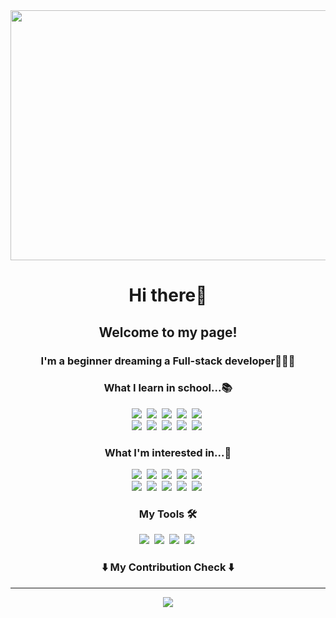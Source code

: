 <div align="center">
  <img src="https://github.com/user-attachments/assets/46d4a8ec-225f-42b1-b3c4-6f1e80abced9" width="1000px" height="400px">
</div>
<h1 align="center">Hi there👋</h2>
<h2 align="center">Welcome to my page!</h3>
<h3 align="center">I'm a beginner dreaming a Full-stack developer👩🏻‍💻</h3>



<h3 align="center">What I learn in school...📚</h3>
<p align="center">
  <img src="https://img.shields.io/badge/Python-3776AB?style=flat-square&logo=Python&logoColor=white"/></a>&nbsp
  <img src="https://img.shields.io/badge/HTML5-E34F26?style=flat-square&logo=HTML5&logoColor=white"/></a>&nbsp
  <img src="https://img.shields.io/badge/CSS3-1572B6?style=flat-square&logo=CSS3&logoColor=white"/></a>&nbsp
  <img src="https://img.shields.io/badge/JavaScript-F7DF1E?style=flat-square&logo=JavaScript&logoColor=white"/></a>&nbsp
  <img src="https://img.shields.io/badge/Node.js-5FA04E?style=flat-square&logo=Node.js&logoColor=white"/></a>&nbsp
  <br>
  <img src="https://img.shields.io/badge/Java-4479A1?style=flat-square&logo=Java&logoColor=white"/></a>&nbsp
  <img src="https://img.shields.io/badge/TheAlgorithms-00BCB4?style=flat-square&logo=TheAlgorithms&logoColor=white"/></a>&nbsp
  <img src="https://img.shields.io/badge/Figma-F24E1E?style=flat-square&logo=Figma&logoColor=white"/></a>&nbsp
  <img src="https://img.shields.io/badge/Blender-E87D0D?style=flat-square&logo=Blender&logoColor=white"/></a>&nbsp
  <img src="https://img.shields.io/badge/Unity-000?style=flat-square&logo=Unity&logoColor=white"/></a>&nbsp
</p>
<h3 align="center">What I'm interested in...👀</h3>
<p align="center">
  <img src="https://img.shields.io/badge/React-61DAFB?style=flat-square&logo=React&logoColor=white"/></a>&nbsp
  <img src="https://img.shields.io/badge/Node.js-5FA04E?style=flat-square&logo=Node.js&logoColor=white"/></a>&nbsp
  <img src="https://img.shields.io/badge/MongoDB-47A248?style=flat-square&logo=MongoDB&logoColor=white"/></a>&nbsp
  <img src="https://img.shields.io/badge/AmazonWebServices-232F3E?style=flat-square&logo=AmazonWebServices&logoColor=white"/></a>&nbsp
  <img src="https://img.shields.io/badge/Amazon-DynamoDB-4053D6?style=flat-square&logo=Amazon-DynamoDB&logoColor=white"/></a>&nbsp
  <br>
  <img src="https://img.shields.io/badge/Flutter-02569B?style=flat-square&logo=Flutter&logoColor=white"/></a>&nbsp
  <img src="https://img.shields.io/badge/Dart-0175C2?style=flat-square&logo=Dart&logoColor=white"/></a>&nbsp
  <img src="https://img.shields.io/badge/Firebase-DD2C00?style=flat-square&logo=Firebase&logoColor=white"/></a>&nbsp
  <img src="https://img.shields.io/badge/NgRx-BA2BD2?style=flat-square&logo=NgRx&logoColor=white"/></a>&nbsp
  <img src="https://img.shields.io/badge/Flux-5468FF?style=flat-square&logo=Flux&logoColor=white"/></a>&nbsp
</p>
<h3 align="center">My Tools 🛠️</h3>
<p align="center">
  <img src="https://img.shields.io/badge/macOS-000000?style=flat-square&logo=macOS&logoColor=white"/></a>&nbsp
  <img src="https://img.shields.io/badge/PyCharm-000000?style=flat-square&logo=PyCharm&logoColor=white"/></a>&nbsp
  <img src="https://img.shields.io/badge/Eclipse-IDE-2C2255?style=flat-square&logo=Eclipse-IDE&logoColor=white"/></a>&nbsp
  <img src="https://img.shields.io/badge/VisualStudioCode-5277C3?style=flat-square&logo=VisualStudioCode&logoColor=white"/></a>&nbsp
</p>

<h3 align="center">⬇️ My Contribution Check ⬇️</h3>
<hr>
<a href="https://github.com/devxb/gitanimals">
  <div align="center">
    <img src="https://render.gitanimals.org/farms/{WorldFirefly}"/>
  </div>
</a>
<!--
**WorldFirefly/WorldFirefly** is a ✨ _special_ ✨ repository because its `README.md` (this file) appears on your GitHub profile.

Here are some ideas to get you started:

- 🔭 I’m currently working on ...
- 🌱 I’m currently learning ...
- 👯 I’m looking to collaborate on ...
- 🤔 I’m looking for help with ...
- 💬 Ask me about ...
- 📫 How to reach me: ...
- 😄 Pronouns: ...
- ⚡ Fun fact: ...
-->
